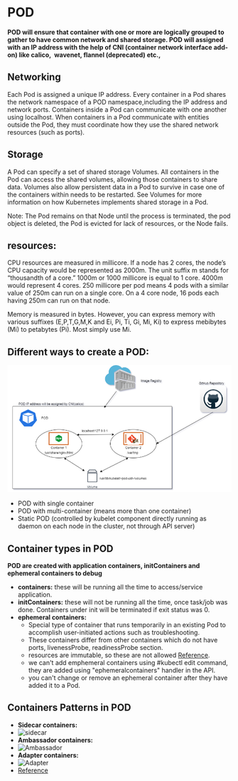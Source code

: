 # POD

**POD will ensure that container with one or more are logically grouped to gather to have common network and shared storage. POD will assigned with an IP address with the help of CNI (container network interface add-on) like calico,  wavenet, flannel (deprecated) etc.,**

## Networking
Each Pod is assigned a unique IP address. Every container in a Pod shares the network namespace of a POD namespace,including the IP address and network ports. Containers inside a Pod can communicate with one another using localhost. When containers in a Pod communicate with entities outside the Pod, they must coordinate how they use the shared network resources (such as ports).

## Storage
A Pod can specify a set of shared storage Volumes. All containers in the Pod can access the shared volumes, allowing those containers to share data. Volumes also allow persistent data in a Pod to survive in case one of the containers within needs to be restarted. See Volumes for more information on how Kubernetes implements shared storage in a Pod.

Note:
The Pod remains on that Node until the process is terminated, the pod object is deleted, the Pod is evicted for lack of resources, or the Node fails.

## resources:
CPU resources are measured in millicore. If a node has 2 cores, the node’s CPU capacity would be represented as 2000m. The unit suffix m stands for “thousandth of a core.” 1000m or 1000 millicore is equal to 1 core. 4000m would represent 4 cores. 250 millicore per pod means 4 pods with a similar value of 250m can run on a single core. On a 4 core node, 16 pods each having 250m can run on that node.

Memory is measured in bytes. However, you can express memory with various suffixes (E,P,T,G,M,K and Ei, Pi, Ti, Gi, Mi, Ki) to express mebibytes (Mi) to petabytes (Pi). Most simply use Mi.

## Different ways to create a POD:

![Multi-container POD](../src/images/pod_for_yt.png)

- POD with single container
- POD with multi-container (means more than one container)
- Static POD (controlled by kubelet component directly running as daemon on each node in the cluster, not through API server)

## Container types in POD
**POD are created with application containers, initContainers and ephemeral containers to debug**

- **containers:** these will be running all the time to access/service application.
- **initContainers:** these will not be running all the time, once task/job was done. Containers under init will be terminated if exit status was 0.
- **ephemeral containers:**
  - Special type of container that runs temporarily in an existing Pod to accomplish user-initiated actions such as troubleshooting.
  - These containers differ from other containers which do not have ports, livenessProbe, readinessProbe section.
  - resources are immutable, so these are not allowed [Reference](https://kubernetes.io/docs/reference/generated/kubernetes-api/v1.22/#ephemeralcontainer-v1-core).
  - we can't add emphemeral containers using #kubectl edit command, they are added using "ephemeralcontainers" handler in the API.
  - you can't change or remove an ephemeral container after they have added it to a Pod.

## Containers Patterns in POD

- **Sidecar containers:**
- ![sidecar](https://d33wubrfki0l68.cloudfront.net/b7b7a33a62a27dead666a7c5ffc61cb89eeecf78/040b2/images/blog/2015-06-00-the-distributed-system-toolkit-patterns/sidecar-containers.png)
- **Ambassador containers:**
- ![Ambassador](https://d33wubrfki0l68.cloudfront.net/5b7d4af2e37b1d337ef0bd90b65b7944d7ecac8d/1d5bc/images/blog/2015-06-00-the-distributed-system-toolkit-patterns/ambassador-containers.png)
- **Adapter containers:**
- ![Adapter](https://d33wubrfki0l68.cloudfront.net/a55d1c355a9f778e38a775a87fd5b2b52db661dc/0c44c/images/blog/2015-06-00-the-distributed-system-toolkit-patterns/adapter-containers.png)
- [Reference](https://kubernetes.io/blog/2015/06/the-distributed-system-toolkit-patterns/)